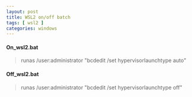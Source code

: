 ```yaml
---
layout: post
title: WSL2 on/off batch
tags: [ wsl2 ]
categories: windows
---
```


#### On_wsl2.bat

> runas /user:administrator "bcdedit /set hypervisorlaunchtype auto"

#### Off_wsl2.bat

> runas /user:administrator "bcdedit /set hypervisorlaunchtype off"
>
